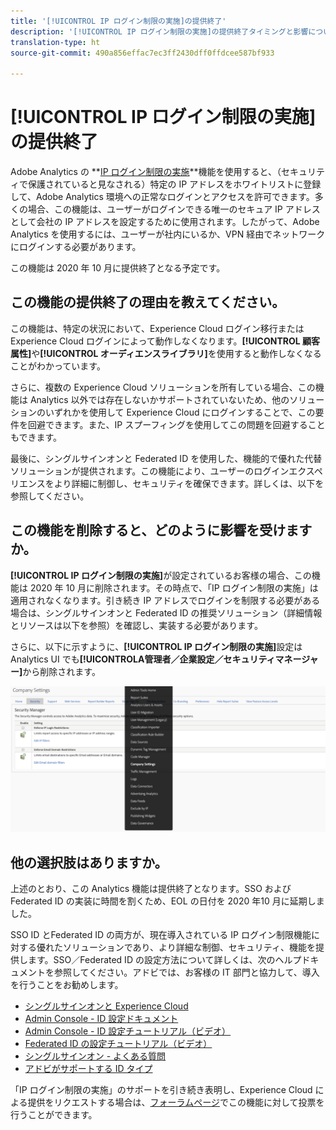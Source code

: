 ```yaml
---
title: '[!UICONTROL IP ログイン制限の実施]の提供終了'
description: '[!UICONTROL IP ログイン制限の実施]の提供終了タイミングと影響について説明します。'
translation-type: ht
source-git-commit: 490a856effac7ec3ff2430dff0ffdcee587bf933

---
```



# [!UICONTROL IP ログイン制限の実施]の提供終了

Adobe Analytics の **[IP ログイン制限の実施](/help/admin/company/security-manager.md)**機能を使用すると、（セキュリティで保護されていると見なされる）特定の IP アドレスをホワイトリストに登録して、Adobe Analytics 環境への正常なログインとアクセスを許可できます。多くの場合、この機能は、ユーザーがログインできる唯一のセキュア IP アドレスとして会社の IP アドレスを設定するために使用されます。したがって、Adobe Analytics を使用するには、ユーザーが社内にいるか、VPN 経由でネットワークにログインする必要があります。

この機能は 2020 年 10 月に提供終了となる予定です。

## この機能の提供終了の理由を教えてください。

この機能は、特定の状況において、Experience Cloud ログイン移行または Experience Cloud ログインによって動作しなくなります。**[!UICONTROL 顧客属性]**&#x200B;や&#x200B;**[!UICONTROL オーディエンスライブラリ]**&#x200B;を使用すると動作しなくなることがわかっています。

さらに、複数の Experience Cloud ソリューションを所有している場合、この機能は Analytics 以外では存在しないかサポートされていないため、他のソリューションのいずれかを使用して Experience Cloud にログインすることで、この要件を回避できます。また、IP スプーフィングを使用してこの問題を回避することもできます。

最後に、シングルサインオンと Federated ID を使用した、機能的で優れた代替ソリューションが提供されます。この機能により、ユーザーのログインエクスペリエンスをより詳細に制御し、セキュリティを確保できます。詳しくは、以下を参照してください。

## この機能を削除すると、どのように影響を受けますか。

**[!UICONTROL IP ログイン制限の実施]**&#x200B;が設定されているお客様の場合、この機能は 2020 年 10 月に削除されます。その時点で、「IP ログイン制限の実施」は適用されなくなります。引き続き IP アドレスでログインを制限する必要がある場合は、シングルサインオンと Federated ID の推奨ソリューション（詳細情報とリソースは以下を参照）を確認し、実装する必要があります。

さらに、以下に示すように、**[!UICONTROL IP ログイン制限の実施]**&#x200B;設定は Analytics UI でも&#x200B;**[!UICONTROLA管理者／企業設定／セキュリティマネージャー]**&#x200B;から削除されます。

![](assets/sec-manager2.png)

## 他の選択肢はありますか。

上述のとおり、この Analytics 機能は提供終了となります。SSO および Federated ID の実装に時間を割くため、EOL の日付を 2020 年10 月に延期しました。

SSO ID とFederated ID の両方が、現在導入されている IP ログイン制限機能に対する優れたソリューションであり、より詳細な制御、セキュリティ、機能を提供します。SSO／Federated ID の設定方法について詳しくは、次のヘルプドキュメントを参照してください。アドビでは、お客様の IT 部門と協力して、導入を行うことをお勧めします。

* [シングルサインオンと Experience Cloud](https://spark.adobe.com/page/JeSB8EPEQIvjD/)
* [Admin Console - ID 設定ドキュメント](https://helpx.adobe.com/jp/enterprise/using/set-up-identity.html)
* [Admin Console - ID 設定チュートリアル（ビデオ）](https://helpx.adobe.com/jp/enterprise/how-to/identity-directories-domains.html?playlist=/ccx/v1/collection/product/enterprise/topics/enterprise-identity/collection.ccx.js&amp;ref=helpx.adobe.com)
* [Federated ID の設定チュートリアル（ビデオ）](https://helpx.adobe.com/jp/enterprise/how-to/identity-configure-ids.html?playlist=/ccx/v1/collection/product/enterprise/topics/enterprise-identity/collection.ccx.js&amp;ref=helpx.adobe.com)
* [シングルサインオン - よくある質問](https://helpx.adobe.com/jp/enterprise/using/sso-faq.html)
* [アドビがサポートする ID タイプ](https://helpx.adobe.com/jp/enterprise/using/identity.html)

「IP ログイン制限の実施」のサポートを引き続き表明し、Experience Cloud による提供をリクエストする場合は、[フォーラムページ](https://forums.adobe.com/ideas/11648)でこの機能に対して投票を行うことができます。